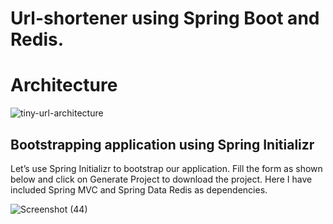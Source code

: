 # Url-shortener using Spring Boot and Redis.



# Architecture
![tiny-url-architecture](https://user-images.githubusercontent.com/58344010/186824026-4987d30e-c0d8-4863-b2d4-d487319a9497.png)



## Bootstrapping application using Spring Initializr
Let’s use Spring Initializr to bootstrap our application. Fill the form as shown below and click on Generate Project to download the project. Here I have included Spring MVC and Spring Data Redis as dependencies.



![Screenshot (44)](https://user-images.githubusercontent.com/58344010/186824348-86541df9-c3cd-4bbb-a9c4-566206da7a10.png)
